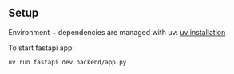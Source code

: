 ## Setup

Environment + dependencies are managed with uv: [uv installation](https://docs.astral.sh/uv/getting-started/installation/)


To start fastapi app:

```
uv run fastapi dev backend/app.py
```

